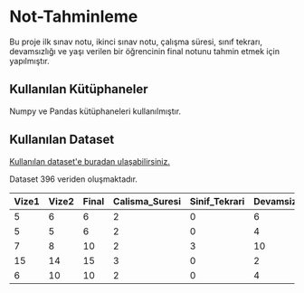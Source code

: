# Not-Tahminleme #
Bu proje ilk sınav notu, ikinci sınav notu, çalışma süresi, sınıf tekrarı, devamsızlığı ve yaşı verilen bir öğrencinin final notunu tahmin etmek için yapılmıştır.

## Kullanılan Kütüphaneler ##
Numpy ve Pandas kütüphaneleri kullanılmıştır.

## Kullanılan Dataset ##
[Kullanılan dataset'e buradan ulaşabilirsiniz.](https://github.com/guipsamora/pandas_exercises/blob/master/04_Apply/Students_Alcohol_Consumption/student-mat.csv "Student-Mat")

Dataset 396 veriden oluşmaktadır.

 Vize1 | Vize2 | Final | Calisma_Suresi | Sinif_Tekrari | Devamsizlik | Yas
--- | --- | --- | --- | --- | --- | ---
5 | 6 | 6 | 2 | 0 | 6 | 18
5 | 5 | 6 | 2 | 0 | 4 | 17
7 | 8 | 10 | 2 | 3 | 10 | 15
15 | 14 | 15 | 3 | 0 | 2 | 15
6 | 10 | 10 | 2 | 0 | 4 | 16

